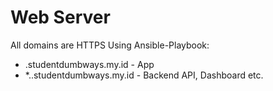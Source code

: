 # Web Server

All domains are HTTPS Using Ansible-Playbook:
  - <name>.studentdumbways.my.id - App
  - *.<name>.studentdumbways.my.id - Backend API, Dashboard etc.
```
```

